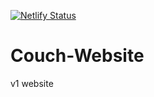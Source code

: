 [![Netlify Status](https://api.netlify.com/api/v1/badges/3c31e484-b936-496d-bd5d-afbdbdee3e91/deploy-status)](https://app.netlify.com/sites/infallible-elion-5e97c4/deploys)
# Couch-Website
v1 website
